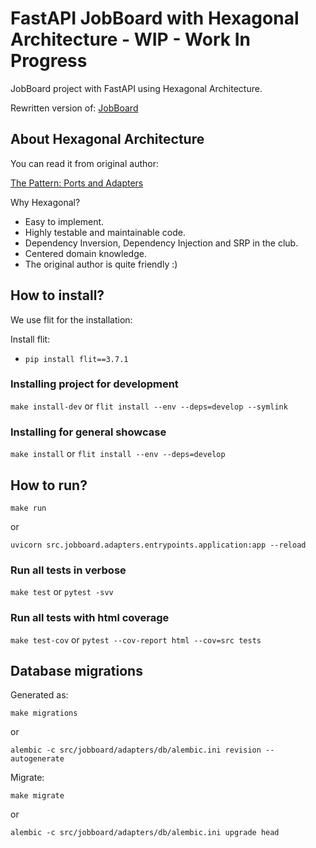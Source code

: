 # FastAPI JobBoard with Hexagonal Architecture - WIP - Work In Progress

JobBoard project with FastAPI using Hexagonal Architecture.

Rewritten version of: [JobBoard](https://github.com/nofoobar/JobBoard-Fastapi)

## About Hexagonal Architecture

You can read it from original author:

[The Pattern: Ports and Adapters](https://alistair.cockburn.us/hexagonal-architecture/)

Why Hexagonal?

* Easy to implement.
* Highly testable and maintainable code.
* Dependency Inversion, Dependency Injection and SRP in the club.
* Centered domain knowledge.
* The original author is quite friendly :)

## How to install?

We use flit for the installation:

Install flit:

* `pip install flit==3.7.1`

### Installing project for development

`make install-dev` or `flit install --env --deps=develop --symlink` 

### Installing for general showcase

`make install` or `flit install --env --deps=develop` 

## How to run?

`make run` 

or 

`uvicorn src.jobboard.adapters.entrypoints.application:app --reload`

### Run all tests in verbose

`make test` or `pytest -svv` 


### Run all tests with html coverage

`make test-cov` or `pytest --cov-report html --cov=src tests`

## Database migrations

Generated as:

`make migrations`

or

`alembic -c src/jobboard/adapters/db/alembic.ini revision --autogenerate`

Migrate:

`make migrate`

or

`alembic -c src/jobboard/adapters/db/alembic.ini upgrade head`